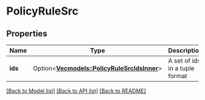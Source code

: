 # PolicyRuleSrc

## Properties

Name | Type | Description | Notes
------------ | ------------- | ------------- | -------------
**ids** | Option<[**Vec<models::PolicyRuleSrcIdsInner>**](PolicyRule_src_ids_inner.md)> | A set of ids in a tuple format | [optional]

[[Back to Model list]](../README.md#documentation-for-models) [[Back to API list]](../README.md#documentation-for-api-endpoints) [[Back to README]](../README.md)


